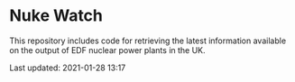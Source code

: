 # Nuke Watch

This repository includes code for retrieving the latest information available on the output of EDF nuclear power plants in the UK.

Last updated: 2021-01-28 13:17